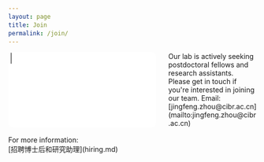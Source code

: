 ```yaml
---
layout: page
title: Join
permalink: /join/
---
```


<img align="left" width="300" style="margin-right:25px; border-radius: 8px; border: 0px solid #FF5E13;" src="/assets/welcome_to_join_us.gif" />
Our lab is actively seeking postdoctoral fellows and research assistants. Please get in touch if you're interested in joining our team. Email: [jingfeng.zhou@cibr.ac.cn](mailto:jingfeng.zhou@cibr.ac.cn)
<br><br>
For more information:<br>[招聘博士后和研究助理](hiring.md)
<br clear="left" />
